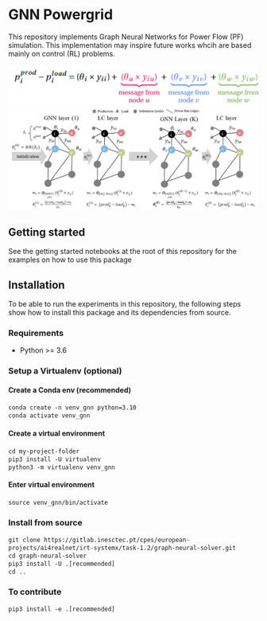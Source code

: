 # GNN Powergrid
This repository implements Graph Neural Networks for Power Flow (PF) simulation. This implementation may inspire future works whcih are based mainly on control (RL) problems.

<div align="center">
  <img src="./imgs/gnn_eq_powergrid.png">
</div>

<div align="center">
  <img src="./imgs/gnn_scheme_powergrid.png">
</div>

<!-- ![eq](./imgs/gnn_eq_powergrid.png)
![scheme](./imgs/gnn_scheme_powergrid.png) -->
## Getting started

See the getting started notebooks at the root of this repository for the examples on how to use this package

## Installation
To be able to run the experiments in this repository, the following steps show how to install this package and its dependencies from source.

### Requirements
- Python >= 3.6

### Setup a Virtualenv (optional)
#### Create a Conda env (recommended)
```commandline
conda create -n venv_gnn python=3.10
conda activate venv_gnn
```
#### Create a virtual environment

```commandline
cd my-project-folder
pip3 install -U virtualenv
python3 -m virtualenv venv_gnn
```
#### Enter virtual environment
```commandline
source venv_gnn/bin/activate
```

### Install from source
```commandline
git clone https://gitlab.inesctec.pt/cpes/european-projects/ai4realnet/irt-systemx/task-1.2/graph-neural-solver.git
cd graph-neural-solver
pip3 install -U .[recommended]
cd ..
```

### To contribute
```commandline
pip3 install -e .[recommended]
```